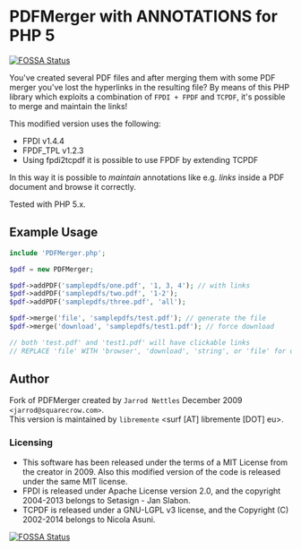 # PDFMerger with ANNOTATIONS for PHP 5
[![FOSSA Status](https://app.fossa.io/api/projects/git%2Bgithub.com%2Flibremente%2FPDFMerger.svg?type=shield)](https://app.fossa.io/projects/git%2Bgithub.com%2Flibremente%2FPDFMerger?ref=badge_shield)


You've created several PDF files and after merging them with some PDF merger
you've lost the hyperlinks in the resulting file? By means of this PHP library
which exploits a combination
of `FPDI + FPDF` and `TCPDF`, it's possible to merge and maintain the links!


This modified version uses the following:  

* FPDI v1.4.4 
* FPDF_TPL v1.2.3
* Using fpdi2tcpdf it is possible to use FPDF by extending TCPDF

In this way it is possible to *maintain* annotations like e.g. *links* inside
a PDF document and browse it correctly.

Tested with PHP 5.x.

## Example Usage
```php
include 'PDFMerger.php';

$pdf = new PDFMerger;

$pdf->addPDF('samplepdfs/one.pdf', '1, 3, 4'); // with links
$pdf->addPDF('samplepdfs/two.pdf', '1-2'); 
$pdf->addPDF('samplepdfs/three.pdf', 'all');

$pdf->merge('file', 'samplepdfs/test.pdf'); // generate the file
$pdf->merge('download', 'samplepdfs/test1.pdf'); // force download 

// both 'test.pdf' and 'test1.pdf' will have clickable links 
// REPLACE 'file' WITH 'browser', 'download', 'string', or 'file' for output options
```

## Author 
Fork of PDFMerger created by `Jarrod Nettles` December 2009 `<jarrod@squarecrow.com>`.  
This version is maintained by `libremente` <surf [AT] libremente [DOT] eu>. 

### Licensing
* This software has been released under the terms of a MIT License from the
  creator in 2009. Also this modified version of the code is released under the
  same MIT license.
* FPDI is released under Apache License version 2.0, and the copyright
  2004-2013 belongs to Setasign - Jan Slabon.
* TCPDF is released under a GNU-LGPL v3 license, and the Copyright (C)
  2002-2014 belongs to Nicola Asuni.


[![FOSSA Status](https://app.fossa.io/api/projects/git%2Bgithub.com%2Flibremente%2FPDFMerger.svg?type=large)](https://app.fossa.io/projects/git%2Bgithub.com%2Flibremente%2FPDFMerger?ref=badge_large)